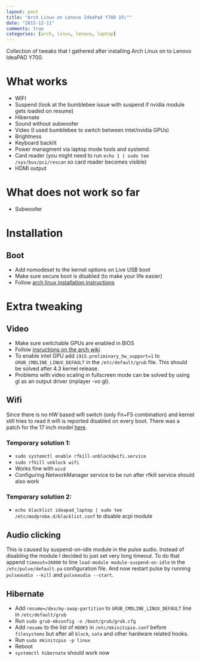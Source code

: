 ```yaml
---
layout: post
title: "Arch Linux on Lenovo IdeaPad Y700 15\""
date: "2015-12-11"
comments: true
categories: [arch, linux, lenovo, laptop]
---
```


Collection of tweaks that I gathered after installing Arch Linux on to Lenovo IdeaPAD Y700.

<!--more-->

# What works
* WIFI
* Suspend (look at the bumblebee issue with suspend if nvidia module gets loaded on resume)
* Hibernate
* Sound without subwoofer
* Video (I used bumblebee to switch between intel/nvidia GPUs)
* Brightness
* Keyboard backlit
* Power managment via laptop mode tools and systemd.
* Card reader (you might need to run `echo 1 | sudo tee /sys/bus/pci/rescan` so card reader becomes visible)
* HDMI output

# What does not work so far
* Subwoofer

# Installation

## Boot
* Add nomodeset to the kernel options on Live USB boot
* Make sure secure boot is disabled (to make your life easier)
* Follow [arch linux installation instructions](https://wiki.archlinux.org/index.php/Installation_guide)

# Extra tweaking

## Video

* Make sure switchable GPUs are enabled in BIOS
* Follow [insructions on the arch wiki](https://wiki.archlinux.org/index.php/Bumblebee#Installing_Bumblebee_with_Intel.2FNVIDIA)
* To enable intel GPU add `i915.preliminary_hw_support=1` to `GRUB_CMDLINE_LINUX_DEFAULT` in the `/etc/default/grub` file. This should be solved after 4.3 kernel release.
* Problems with video scaling in fullscreen mode can be solved by using gl as an output driver (mplayer -vo gl).

## Wifi

Since there is no HW based wifi switch (only Fn+F5 combination) and kernel still tries to read it wifi is reported disabled on every boot.
There was a patch for the 17 inch model [here](https://www.gossamer-threads.com/lists/linux/kernel/2323659).

### Temporary solution 1:

* `sudo systemctl enable rfkill-unblock@wifi.service`
* `sudo rfkill unblock wifi`
* Works fine with `wicd`
* Configuring NetworkManager service to be run after rfkill service should also work

### Temporary solution 2:

* `echo blacklist ideapad_laptop | sudo tee /etc/modprobe.d/blacklist.conf` to disable acpi module

## Audio clicking

This is caused by suspend-on-idle module in the pulse audio. Instead of disabling the module I decided to just set very long timeout.
To do that append `timeout=36000` to line `load-module module-suspend-on-idle` in the `/etc/pulse/default.pa` configuration file.
And now restart pulse by running `pulseaudio --kill` and `pulseaudio --start`.

## Hibernate
* Add `resume=/dev/my-swap-partition` to `GRUB_CMDLINE_LINUX_DEFAULT` line in `/etc/default/grub`
* Run `sudo grub-mkconfig -o /boot/grub/grub.cfg`
* Add `resume` to the list of `HOOKS` in `/etc/mkinitcpio.conf` before `filesystems` but after all `block`, `sata` and other hardware related hooks.
* Run `sudo mkinitcpio -p linux`
* Reboot
* `systemctl hibernate` should work now
